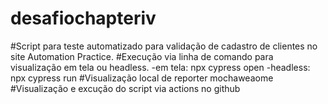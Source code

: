 # desafiochapteriv

#Script para teste automatizado para validação de cadastro de clientes no site Automation Practice.
#Execução via linha de comando para visualização em tela ou headless.
  -em tela: npx cypress open
  -headless: npx cypress run
#Visualização local de reporter mochaweaome
#Visualização e excução do script via actions no github
